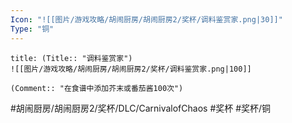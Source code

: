 ```yaml
---
Icon: "![[图片/游戏攻略/胡闹厨房/胡闹厨房2/奖杯/调料鉴赏家.png|30]]"
Type: "铜"
---
```

```ad-common-bronze-trophy
title: (Title:: "调料鉴赏家")
![[图片/游戏攻略/胡闹厨房/胡闹厨房2/奖杯/调料鉴赏家.png|100]]

(Comment:: "在食谱中添加芥末或番茄酱100次")
```

#胡闹厨房/胡闹厨房2/奖杯/DLC/CarnivalofChaos #奖杯 #奖杯/铜
